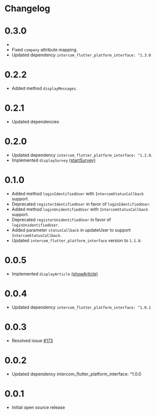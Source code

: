 # Changelog

# 0.3.0
- 
- Fixed `company` attribute mapping.
- Updated dependency `intercom_flutter_platform_interface: ^1.3.0`

# 0.2.2

- Added method `displayMessages`.

# 0.2.1

- Updated dependencies

# 0.2.0

- Updated dependency `intercom_flutter_platform_interface: ^1.2.0`.
- Implemented `displaySurvey` [(startSurvey)](https://developers.intercom.com/installing-intercom/docs/intercom-javascript#intercomstartsurvey-surveyid)

# 0.1.0

- Added method `loginIdentifiedUser` with `IntercomStatusCallback` support.
- Deprecated `registerIdentifiedUser` in favor of `loginIdentifiedUser`.
- Added method `loginUnidentifiedUser` with `IntercomStatusCallback` support.
- Deprecated `registerUnidentifiedUser` in favor of `loginUnidentifiedUser`.
- Added parameter `statusCallback` in updateUser to support `IntercomStatusCallback`.
- Updated `intercom_flutter_platform_interface` version to `1.1.0`.

# 0.0.5

- Implemented `displayArticle` [(showArticle)](https://developers.intercom.com/installing-intercom/docs/intercom-javascript#intercomshowarticle-articleid)

# 0.0.4

- Updated dependency `intercom_flutter_platform_interface: ^1.0.1`

# 0.0.3

- Resolved issue [#173](https://github.com/v3rm0n/intercom_flutter/issues/173)

# 0.0.2

- Updated dependency intercom_flutter_platform_interface: ^1.0.0

# 0.0.1

- Initial open source release
